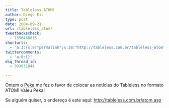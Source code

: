 ```yaml
---
title: Tableless ATOM!
author: Diego Eis
type: post
date: 2004-09-21
url: /tableless_atom/
tweetbackscheck:
  - 1356468015
shorturls:
  - 'a:3:{s:9:"permalink";s:38:"http://tableless.com.br/tableless_atom";s:7:"tinyurl";s:26:"http://tinyurl.com/3sa4fuj";s:4:"isgd";s:19:"http://is.gd/n1plxp";}'
twittercomments:
  - 'a:0:{}'
dsq_thread_id:
  - 503031844

---
```

Ontem o [Peka][1] me fez o favor de colocar as notícias do Tableless no formato ATOM! Valeu Peka!
              
Se alguém quiser, o endereço é este aqui: <http://tableless.com.br/atom.asp>

 [1]: http://www.sitedepoesias.kit.net/